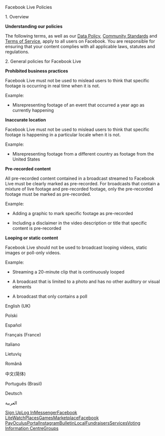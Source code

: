 Facebook Live Policies

1\. Overview

**Understanding our policies**

The following terms, as well as our [Data Policy](https://www.facebook.com/about/privacy/), [Community Standards](https://www.facebook.com/communitystandards/) and [Terms of Service](https://www.facebook.com/legal/terms), apply to all users on Facebook. You are responsible for ensuring that your content complies with all applicable laws, statutes and regulations.

2\. General policies for Facebook Live

**Prohibited business practices**

Facebook Live must not be used to mislead users to think that specific footage is occurring in real time when it is not.

Example:

*   Misrepresenting footage of an event that occurred a year ago as currently happening

**Inaccurate location**

Facebook Live must not be used to mislead users to think that specific footage is happening in a particular locale when it is not.

Example:

*   Misrepresenting footage from a different country as footage from the United States

**Pre-recorded content**

All pre-recorded content contained in a broadcast streamed to Facebook Live must be clearly marked as pre-recorded. For broadcasts that contain a mixture of live footage and pre-recorded footage, only the pre-recorded footage must be marked as pre-recorded.

Example:

*   Adding a graphic to mark specific footage as pre-recorded

*   Including a disclaimer in the video description or title that specific content is pre-recorded

**Looping or static content**

Facebook Live should not be used to broadcast looping videos, static images or poll-only videos.

Example:

*   Streaming a 20-minute clip that is continuously looped

*   A broadcast that is limited to a photo and has no other auditory or visual elements

*   A broadcast that only contains a poll

English (UK)

Polski

Español

Français (France)

Italiano

Lietuvių

Română

中文(简体)

Português (Brasil)

Deutsch

العربية

[Sign Up](https://www.facebook.com/reg/)[Log In](https://www.facebook.com/login/)[Messenger](https://l.facebook.com/l.php?u=https%3A%2F%2Fmessenger.com%2F&h=AT02hA0bEuNYh0TIzvMEfzkuOYuoWIATdM3KWHPA7Lotyeh8t5NziBjid8A3uchaLlPnYE63boM166a-L0D8K9EzYzDIbEUPZpQvPsFQGTYLTjx1AVHzx16i5_r6LF6jiNKnb0GuM8rdivvsYSmCJHKoaOR_syCEKvBbIQ)[Facebook Lite](https://www.facebook.com/lite/)[Watch](https://en-gb.facebook.com/watch/)[Places](https://www.facebook.com/places/)[Games](https://www.facebook.com/games/)[Marketplace](https://www.facebook.com/marketplace/)[Facebook Pay](https://pay.facebook.com/)[Oculus](https://l.facebook.com/l.php?u=https%3A%2F%2Fwww.oculus.com%2F&h=AT02hA0bEuNYh0TIzvMEfzkuOYuoWIATdM3KWHPA7Lotyeh8t5NziBjid8A3uchaLlPnYE63boM166a-L0D8K9EzYzDIbEUPZpQvPsFQGTYLTjx1AVHzx16i5_r6LF6jiNKnb0GuM8rdivvsYSmCJHKoaOR_syCEKvBbIQ)[Portal](https://portal.facebook.com/)[Instagram](https://l.facebook.com/l.php?u=https%3A%2F%2Fwww.instagram.com%2F&h=AT02hA0bEuNYh0TIzvMEfzkuOYuoWIATdM3KWHPA7Lotyeh8t5NziBjid8A3uchaLlPnYE63boM166a-L0D8K9EzYzDIbEUPZpQvPsFQGTYLTjx1AVHzx16i5_r6LF6jiNKnb0GuM8rdivvsYSmCJHKoaOR_syCEKvBbIQ)[Bulletin](https://www.bulletin.com/)[Local](https://www.facebook.com/local/lists/245019872666104/)[Fundraisers](https://www.facebook.com/fundraisers/)[Services](https://www.facebook.com/biz/directory/)[Voting Information Centre](https://www.facebook.com/votinginformationcenter/?entry_point=c2l0ZQ%3D%3D)[Groups](https://www.facebook.com/groups/explore/)